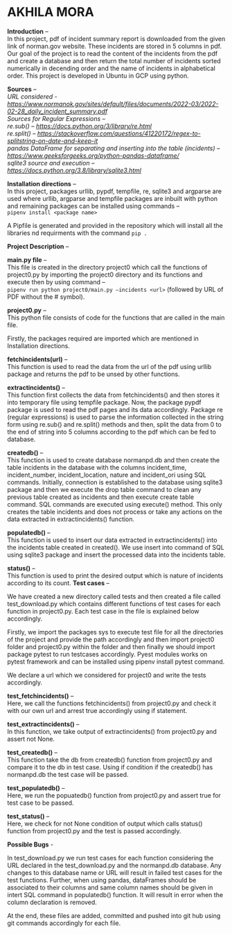 # AKHILA MORA

**Introduction** –  
In this project, pdf of incident summary report is downloaded from the given link of norman.gov website. These incidents are stored in 5 columns in pdf. Our goal of the project is to read the content of the incidents from the pdf and create a database and then return the total number of incidents sorted numerically in decending order and the name of incidents in alphabetical order. This project is developed in Ubuntu in GCP using python.

**Sources** –   
*URL considered - https://www.normanok.gov/sites/default/files/documents/2022-03/2022-02-28_daily_incident_summary.pdf  
Sources for Regular Expressions –   
re.sub() – https://docs.python.org/3/library/re.html  
re.split() – https://stackoverflow.com/questions/41220172/regex-to-splitstring-on-date-and-keep-it  
pandas DataFrame for separating and inserting into the table (incidents) – https://www.geeksforgeeks.org/python-pandas-dataframe/  
sqlite3 source and execution – https://docs.python.org/3.8/library/sqlite3.html*  

**Installation directions** –  
In this project, packages urllib, pypdf, tempfile, re, sqlite3 and argparse are used where urllib, argparse and tempfile packages are inbuilt with python and remaining packages can be installed using commands –  
```pipenv install <package name>```  

A Pipfile is generated and provided in the repository which will install all the libraries nd requirments with the command ```pip .```  

**Project Description** –   

**main.py file** –  
This file is created in the directory project0 which call the functions of project0.py by importing the project0 directory and its functions and execute then by using command –  
```pipenv run python project0/main.py –incidents <url>``` (followed by URL of PDF without the # symbol).  

**project0.py** –  
This python file consists of code for the functions that are called in the main file.  

Firstly, the packages required are imported which are mentioned in Installation directions.

**fetchincidents(url)** –  
This function is used to read the data from the url of the pdf using urllib package and returns the pdf to be unsed by other functions.

**extractincidents()** –  
This function first collects the data from fetchincidents() and then stores it into temporary file using tempfile package. Now, the package pypdf package is used to read the pdf pages and its data accordingly. Package re (regular expressions) is used to parse the information collected in the string form using re.sub() and re.split() methods and then, split the data from 0 to the end of string into 5 columns according to the pdf which can be fed to database.

**createdb()** –  
This function is used to create database normanpd.db and then create the table incidents in the database with the columns incident_time, incident_number, incident_location, nature and incident_ori using SQL commands. Initially, connection is established to the database using sqlite3 package and then we execute the drop table command to clean any previous table created as incidents and then execute create table command. SQL commands are executed using execute() method. This only creates the table incidents and does not process or take any actions on the data extracted in extractincidents() function.

**populatedb()** –  
This function is used to insert our data extracted in extractincidents() into the incidents table created in created(). We use insert into command of SQL using sqlite3 package and insert the processed data into the incidents table.

**status()** –  
This function is used to print the desired output which is nature of incidents according to its count.
**Test cases** – 

We have created a new directory called tests and then created a file called test_download.py which contains different functions of test cases for each function in project0.py. Each test case in the file is explained below accordingly.

Firstly, we import the packages sys to execute test file for all the directories of the project and provide the path accordingly and then import project0 folder and project0.py within the folder and then finally we should import package pytest to run testcases accordingly. Pyest modules works on pytest framework and can be installed using pipenv install pytest command.

We declare a url which we considered for project0 and write the tests accordingly.

**test_fetchincidents()** –  
Here, we call the functions fetchincidents() from project0.py and check it with our own url and arrest true accordingly using if statement.

**test_extractincidents()** –  
In this function, we take output of extractincidents() from project0.py and assert not None.

**test_createdb()** –  
This function take the db from createdb() function from project0.py and compare it to the db in test case. Using if condition if the createdb() has normanpd.db the test case will be passed.

**test_populatedb()** –  
Here, we run the popuatedb() function from project0.py and assert true for test case to be passed.

**test_status()** –  
Here, we check for not None condition of output which calls status() function from project0.py and the test is passed accordingly.

**Possible Bugs** - 

In test_download.py we run test cases for each function considering the URL declared in the test_download.py and the normanpd.db database. Any changes to this database name or URL will result in failed test cases for the test functions. Further, when using pandas, dataFrames should be associated to their columns and same column names should be given in intert SQL command in populatedb() function. It will result in error when the column declaration is removed.

At the end, these files are added, committed and pushed into git hub using git commands accordingly for each file.
